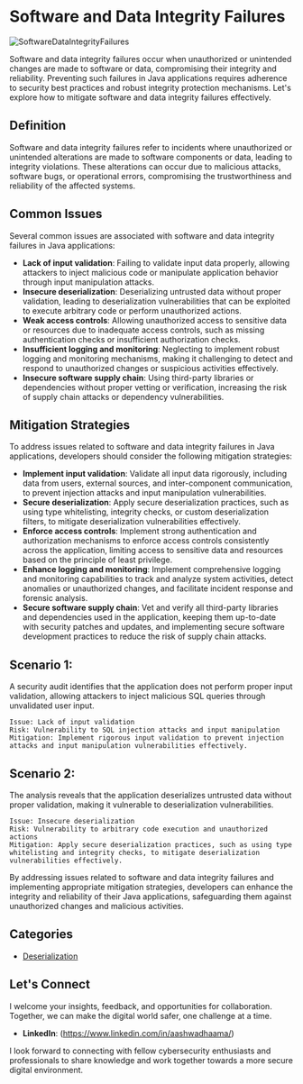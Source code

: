 # Software and Data Integrity Failures

![SoftwareDataIntegrityFailures](https://github.com/vsang181/OWASP-Interview-Preperation/assets/28651683/eec5d038-2db2-41f1-a72d-79ff1288e184)

Software and data integrity failures occur when unauthorized or unintended changes are made to software or data, compromising their integrity and reliability. Preventing such failures in Java applications requires adherence to security best practices and robust integrity protection mechanisms. Let's explore how to mitigate software and data integrity failures effectively.

## Definition

Software and data integrity failures refer to incidents where unauthorized or unintended alterations are made to software components or data, leading to integrity violations. These alterations can occur due to malicious attacks, software bugs, or operational errors, compromising the trustworthiness and reliability of the affected systems.

## Common Issues

Several common issues are associated with software and data integrity failures in Java applications:

- **Lack of input validation**: Failing to validate input data properly, allowing attackers to inject malicious code or manipulate application behavior through input manipulation attacks.
- **Insecure deserialization**: Deserializing untrusted data without proper validation, leading to deserialization vulnerabilities that can be exploited to execute arbitrary code or perform unauthorized actions.
- **Weak access controls**: Allowing unauthorized access to sensitive data or resources due to inadequate access controls, such as missing authentication checks or insufficient authorization checks.
- **Insufficient logging and monitoring**: Neglecting to implement robust logging and monitoring mechanisms, making it challenging to detect and respond to unauthorized changes or suspicious activities effectively.
- **Insecure software supply chain**: Using third-party libraries or dependencies without proper vetting or verification, increasing the risk of supply chain attacks or dependency vulnerabilities.

## Mitigation Strategies

To address issues related to software and data integrity failures in Java applications, developers should consider the following mitigation strategies:

- **Implement input validation**: Validate all input data rigorously, including data from users, external sources, and inter-component communication, to prevent injection attacks and input manipulation vulnerabilities.
- **Secure deserialization**: Apply secure deserialization practices, such as using type whitelisting, integrity checks, or custom deserialization filters, to mitigate deserialization vulnerabilities effectively.
- **Enforce access controls**: Implement strong authentication and authorization mechanisms to enforce access controls consistently across the application, limiting access to sensitive data and resources based on the principle of least privilege.
- **Enhance logging and monitoring**: Implement comprehensive logging and monitoring capabilities to track and analyze system activities, detect anomalies or unauthorized changes, and facilitate incident response and forensic analysis.
- **Secure software supply chain**: Vet and verify all third-party libraries and dependencies used in the application, keeping them up-to-date with security patches and updates, and implementing secure software development practices to reduce the risk of supply chain attacks.

## Scenario 1:

A security audit identifies that the application does not perform proper input validation, allowing attackers to inject malicious SQL queries through unvalidated user input.

```
Issue: Lack of input validation
Risk: Vulnerability to SQL injection attacks and input manipulation
Mitigation: Implement rigorous input validation to prevent injection attacks and input manipulation vulnerabilities effectively.
```

## Scenario 2:

The analysis reveals that the application deserializes untrusted data without proper validation, making it vulnerable to deserialization vulnerabilities.

```
Issue: Insecure deserialization
Risk: Vulnerability to arbitrary code execution and unauthorized actions
Mitigation: Apply secure deserialization practices, such as using type whitelisting and integrity checks, to mitigate deserialization vulnerabilities effectively.
```

By addressing issues related to software and data integrity failures and implementing appropriate mitigation strategies, developers can enhance the integrity and reliability of their Java applications, safeguarding them against unauthorized changes and malicious activities.

## Categories

- [Deserialization](Deserialization.md)

## Let's Connect

I welcome your insights, feedback, and opportunities for collaboration. Together, we can make the digital world safer, one challenge at a time.

- **LinkedIn**: (https://www.linkedin.com/in/aashwadhaama/)

I look forward to connecting with fellow cybersecurity enthusiasts and professionals to share knowledge and work together towards a more secure digital environment.
